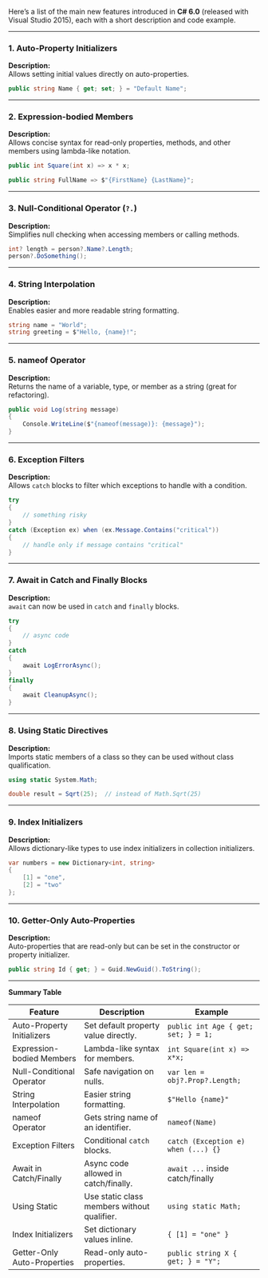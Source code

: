 Here’s a list of the main new features introduced in **C# 6.0** (released with Visual Studio 2015), each with a short description and code example.

---

### 1. **Auto-Property Initializers**
**Description:**  
Allows setting initial values directly on auto-properties.

```csharp
public string Name { get; set; } = "Default Name";
```

---

### 2. **Expression-bodied Members**
**Description:**  
Allows concise syntax for read-only properties, methods, and other members using lambda-like notation.

```csharp
public int Square(int x) => x * x;

public string FullName => $"{FirstName} {LastName}";
```

---

### 3. **Null-Conditional Operator (`?.`)**
**Description:**  
Simplifies null checking when accessing members or calling methods.

```csharp
int? length = person?.Name?.Length;
person?.DoSomething();
```

---

### 4. **String Interpolation**
**Description:**  
Enables easier and more readable string formatting.

```csharp
string name = "World";
string greeting = $"Hello, {name}!";
```

---

### 5. **nameof Operator**
**Description:**  
Returns the name of a variable, type, or member as a string (great for refactoring).

```csharp
public void Log(string message)  
{  
    Console.WriteLine($"{nameof(message)}: {message}");  
}
```

---

### 6. **Exception Filters**
**Description:**  
Allows `catch` blocks to filter which exceptions to handle with a condition.

```csharp
try
{
    // something risky
}
catch (Exception ex) when (ex.Message.Contains("critical"))
{
    // handle only if message contains "critical"
}
```

---

### 7. **Await in Catch and Finally Blocks**
**Description:**  
`await` can now be used in `catch` and `finally` blocks.

```csharp
try
{
    // async code
}
catch
{
    await LogErrorAsync();
}
finally
{
    await CleanupAsync();
}
```

---

### 8. **Using Static Directives**
**Description:**  
Imports static members of a class so they can be used without class qualification.

```csharp
using static System.Math;

double result = Sqrt(25);  // instead of Math.Sqrt(25)
```

---

### 9. **Index Initializers**
**Description:**  
Allows dictionary-like types to use index initializers in collection initializers.

```csharp
var numbers = new Dictionary<int, string>
{
    [1] = "one",
    [2] = "two"
};
```

---

### 10. **Getter-Only Auto-Properties**
**Description:**  
Auto-properties that are read-only but can be set in the constructor or property initializer.

```csharp
public string Id { get; } = Guid.NewGuid().ToString();
```

---

**Summary Table**

| Feature                         | Description                                       | Example                             |
|----------------------------------|--------------------------------------------------|-------------------------------------|
| Auto-Property Initializers       | Set default property value directly.              | `public int Age { get; set; } = 1;` |
| Expression-bodied Members        | Lambda-like syntax for members.                   | `int Square(int x) => x*x;`         |
| Null-Conditional Operator        | Safe navigation on nulls.                        | `var len = obj?.Prop?.Length;`      |
| String Interpolation             | Easier string formatting.                        | `$"Hello {name}"`                   |
| nameof Operator                  | Gets string name of an identifier.               | `nameof(Name)`                      |
| Exception Filters                | Conditional `catch` blocks.                      | `catch (Exception e) when (...) {}` |
| Await in Catch/Finally           | Async code allowed in catch/finally.             | `await ...` inside catch/finally    |
| Using Static                     | Use static class members without qualifier.      | `using static Math;`                |
| Index Initializers               | Set dictionary values inline.                    | `{ [1] = "one" }`                   |
| Getter-Only Auto-Properties      | Read-only auto-properties.                       | `public string X { get; } = "Y";`   |




